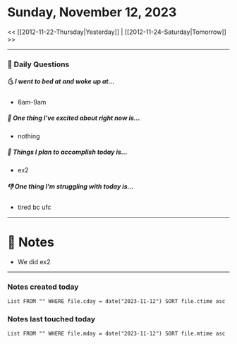 # Sunday, November 12, 2023

<< [[2012-11-22-Thursday|Yesterday]] | [[2012-11-24-Saturday|Tomorrow]] >>

---
### 📅 Daily Questions
##### 🌜 I went to bed at and woke up at...
- 6am-9am

##### 🙌 One thing I've excited about right now is...
- nothing

##### 🚀 Things I plan to accomplish today is...
- ex2

##### 👎 One thing I'm struggling with today is...
- tired bc ufc

---
# 📝 Notes
- We did ex2 

---
### Notes created today
```dataview
List FROM "" WHERE file.cday = date("2023-11-12") SORT file.ctime asc
```

### Notes last touched today
```dataview
List FROM "" WHERE file.mday = date("2023-11-12") SORT file.mtime asc
```